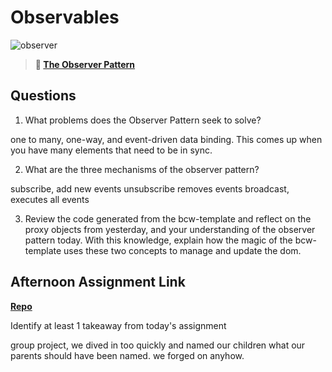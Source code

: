# Observables

![observer](https://bcw.blob.core.windows.net/public/img/journals/8014045611652045)

> **📖 [The Observer Pattern](https://codeworksacademy.com/fs-student-guide/resources/wk3/04-Observer-Pattern)**

## Questions

1. What problems does the Observer Pattern seek to solve?

one to many, one-way, and event-driven data binding. This comes up when you have many elements that need to be in sync. 

2. What are the three mechanisms of the observer pattern?

subscribe, add new events
unsubscribe removes events
broadcast, executes all events

3. Review the code generated from the bcw-template and reflect on the proxy objects from yesterday, and your understanding of the observer pattern today. With this knowledge, explain how the magic of the bcw-template uses these two concepts to manage and update the dom.



## Afternoon Assignment Link

**[Repo](https://github.com/ZacGamble/WayFinder)**

Identify at least 1 takeaway from today's assignment

group project, we dived in too quickly and named our children what our parents should have been named. we forged on anyhow. 